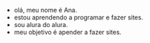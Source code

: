 - olá, meu nome é Ana.
- estou aprendendo a programar e fazer sites.
- sou alura do alura.
- meu objetivo é apender a fazer sites.
